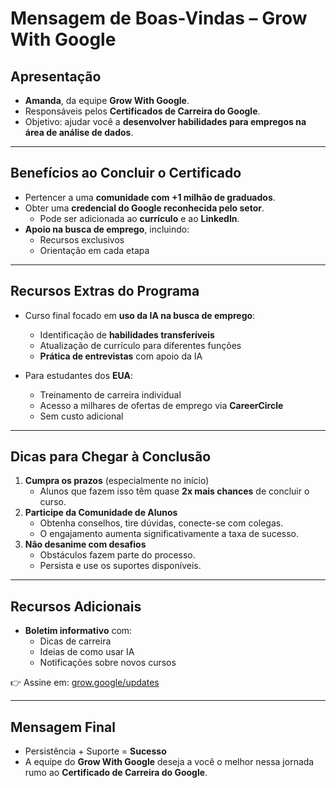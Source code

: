 # Mensagem de Boas-Vindas – Grow With Google

## Apresentação
- **Amanda**, da equipe **Grow With Google**.  
- Responsáveis pelos **Certificados de Carreira do Google**.  
- Objetivo: ajudar você a **desenvolver habilidades para empregos na área de análise de dados**.  

---

## Benefícios ao Concluir o Certificado
- Pertencer a uma **comunidade com +1 milhão de graduados**.  
- Obter uma **credencial do Google reconhecida pelo setor**.  
  - Pode ser adicionada ao **currículo** e ao **LinkedIn**.  
- **Apoio na busca de emprego**, incluindo:
  - Recursos exclusivos
  - Orientação em cada etapa

---

## Recursos Extras do Programa
- Curso final focado em **uso da IA na busca de emprego**:  
  - Identificação de **habilidades transferíveis**  
  - Atualização de currículo para diferentes funções  
  - **Prática de entrevistas** com apoio da IA  

- Para estudantes dos **EUA**:
  - Treinamento de carreira individual  
  - Acesso a milhares de ofertas de emprego via **CareerCircle**  
  - Sem custo adicional  

---

## Dicas para Chegar à Conclusão
1. **Cumpra os prazos** (especialmente no início)  
   - Alunos que fazem isso têm quase **2x mais chances** de concluir o curso.  
2. **Participe da Comunidade de Alunos**  
   - Obtenha conselhos, tire dúvidas, conecte-se com colegas.  
   - O engajamento aumenta significativamente a taxa de sucesso.  
3. **Não desanime com desafios**  
   - Obstáculos fazem parte do processo.  
   - Persista e use os suportes disponíveis.  

---

## Recursos Adicionais
- **Boletim informativo** com:
  - Dicas de carreira
  - Ideias de como usar IA
  - Notificações sobre novos cursos  

👉 Assine em: [grow.google/updates](https://grow.google/updates)

---

## Mensagem Final
- Persistência + Suporte = **Sucesso**  
- A equipe do **Grow With Google** deseja a você o melhor nessa jornada rumo ao **Certificado de Carreira do Google**.
